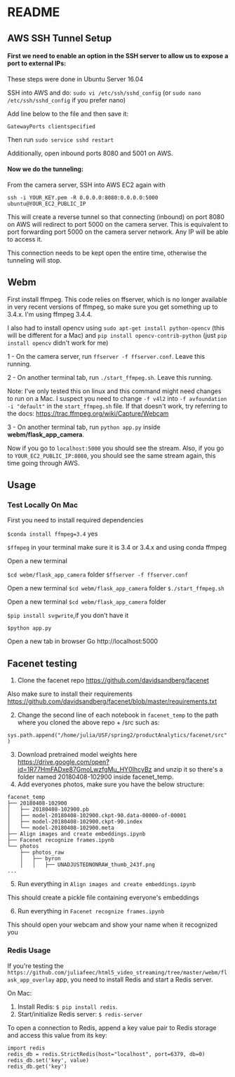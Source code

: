 # README

## AWS SSH Tunnel Setup

#### First we need to enable an option in the SSH server to allow us to expose a port to external IPs:

These steps were done in Ubuntu Server 16.04

SSH into AWS and do:
`sudo vi /etc/ssh/sshd_config` (or `sudo nano /etc/ssh/sshd_config` if you prefer nano)

Add line below to the file and then save it:

`GatewayPorts clientspecified`

Then run `sudo service sshd restart`

Additionally, open inbound ports 8080 and 5001 on AWS.

#### Now we do the tunneling:

From the camera server, SSH into AWS EC2 again with

`ssh -i YOUR_KEY.pem -R 0.0.0.0:8080:0.0.0.0:5000 ubuntu@YOUR_EC2_PUBLIC_IP`

This will create a reverse tunnel so that connecting (inbound) on port 8080 on AWS will redirect to port 5000 on the camera server.
This is equivalent to port forwarding port 5000 on the camera server network. Any IP will be able to access it. 

This connection needs to be kept open the entire time, otherwise the tunneling will stop.

## Webm

First install ffmpeg. This code relies on ffserver, which is no longer available in very recent versions of ffmpeg, so make sure you get something up to 3.4.x. 
I'm using ffmpeg 3.4.4.

I also had to install opencv using `sudo apt-get install python-opencv` (this will be different for a Mac) and `pip install opencv-contrib-python` 
(just `pip install opencv` didn't work for me)

1 - On the camera server, run `ffserver -f ffserver.conf`. Leave this running.

2 - On another terminal tab, run `./start_ffmpeg.sh`. Leave this running.

Note: I've only tested this on linux and this command might need changes to run on a Mac. I suspect you need to change `-f v4l2` into `-f avfoundation -i "default"` in the `start_ffmpeg.sh` file.
If that doesn't work, try referring to the docs: https://trac.ffmpeg.org/wiki/Capture/Webcam

3 - On another terminal tab, run `python app.py` inside **webm/flask_app_camera**.

Now if you go to `localhost:5000` you should see the stream. 
Also, if you go to `YOUR_EC2_PUBLIC_IP:8080`, you should see the same stream again, this time going through AWS.

## Usage

### Test Locally On Mac
First you need to install required dependencies

`$conda install ffmpeg=3.4` yes

`$ffmpeg` in your terminal
make sure it is 3.4 or 3.4.x and using conda ffmpeg

Open a new terminal

`$cd webm/flask_app_camera` folder
`$ffserver -f ffserver.conf`

Open a new terminal
`$cd webm/flask_app_camera` folder
`$./start_ffmpeg.sh`

Open a new terminal
`$cd webm/flask_app_camera` folder

`$pip install svgwrite`,if you don’t have it

`$python app.py`

Open a new tab in browser
Go http://localhost:5000


## Facenet testing

1) Clone the facenet repo https://github.com/davidsandberg/facenet

Also make sure to install their requirements https://github.com/davidsandberg/facenet/blob/master/requirements.txt

2) Change the second line of each notebook in `facenet_temp` to the path where you cloned the above repo + /src
such as:

`sys.path.append("/home/julia/USF/spring2/productAnalytics/facenet/src")`

3) Download pretrained model weights here https://drive.google.com/open?id=1R77HmFADxe87GmoLwzfgMu_HY0IhcyBz and unzip it so there's a folder named 20180408-102900 inside facenet_temp.
4) Add everyones photos, make sure you have the below structure:

```
facenet_temp
├── 20180408-102900
│   ├── 20180408-102900.pb
│   ├── model-20180408-102900.ckpt-90.data-00000-of-00001
│   ├── model-20180408-102900.ckpt-90.index
│   └── model-20180408-102900.meta
├── Align images and create embeddings.ipynb
├── Facenet recognize frames.ipynb
└── photos
    ├── photos_raw
    │   ├── byron
    │   │   ├── UNADJUSTEDNONRAW_thumb_243f.png
...
```

5) Run everything in `Align images and create embeddings.ipynb`

This should create a pickle file containing everyone's embeddings

6) Run everything in `Facenet recognize frames.ipynb`

This should open your webcam and show your name when it recognized you


### Redis Usage

If you're testing the `https://github.com/juliafeec/html5_video_streaming/tree/master/webm/flask_app_overlay` app, you need to install Redis and start a Redis server.

On Mac: 
1) Install Redis: `$ pip install redis`. 
2) Start/initialize Redis server: `$ redis-server`

To open a connection to Redis, append a key value pair to Redis storage and access this value from its key: 
```
import redis
redis_db = redis.StrictRedis(host="localhost", port=6379, db=0)
redis_db.set('key', value)
redis_db.get('key')
``` 
